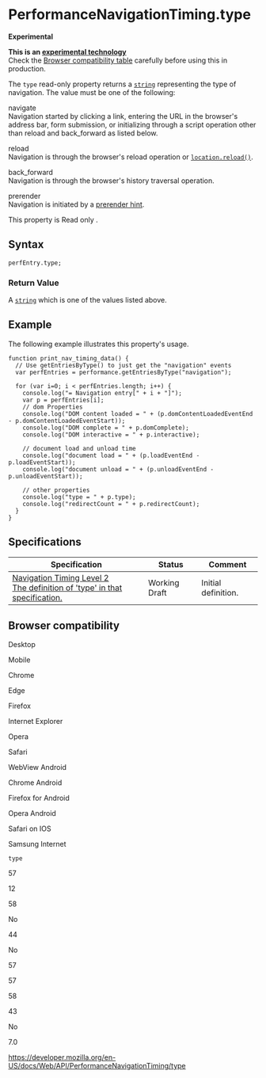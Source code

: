 PerformanceNavigationTiming.type
================================

**Experimental**

**This is an [experimental technology](https://developer.mozilla.org/en-US/docs/MDN/Guidelines/Conventions_definitions#experimental)**  
Check the [Browser compatibility table](#browser_compatibility) carefully before using this in production.

The `type` read-only property returns a [`string`](../domstring) representing the type of navigation. The value must be one of the following:

navigate  
Navigation started by clicking a link, entering the URL in the browser's address bar, form submission, or initializing through a script operation other than reload and back\_forward as listed below.

reload  
Navigation is through the browser's reload operation or [`location.reload()`](../location/reload).

back\_forward  
Navigation is through the browser's history traversal operation.

prerender  
Navigation is initiated by a [prerender hint](https://www.w3.org/TR/resource-hints/#prerender).

This property is <span class="badge inline readonly">Read only </span>.

Syntax
------

    perfEntry.type;

### Return Value

A [`string`](../domstring) which is one of the values listed above.

Example
-------

The following example illustrates this property's usage.

    function print_nav_timing_data() {
      // Use getEntriesByType() to just get the "navigation" events
      var perfEntries = performance.getEntriesByType("navigation");

      for (var i=0; i < perfEntries.length; i++) {
        console.log("= Navigation entry[" + i + "]");
        var p = perfEntries[i];
        // dom Properties
        console.log("DOM content loaded = " + (p.domContentLoadedEventEnd - p.domContentLoadedEventStart));
        console.log("DOM complete = " + p.domComplete);
        console.log("DOM interactive = " + p.interactive);

        // document load and unload time
        console.log("document load = " + (p.loadEventEnd - p.loadEventStart));
        console.log("document unload = " + (p.unloadEventEnd - p.unloadEventStart));

        // other properties
        console.log("type = " + p.type);
        console.log("redirectCount = " + p.redirectCount);
      }
    }

Specifications
--------------

<table><thead><tr class="header"><th>Specification</th><th>Status</th><th>Comment</th></tr></thead><tbody><tr class="odd"><td><a href="https://w3c.github.io/navigation-timing/#dom-performancenavigationtiming-type">Navigation Timing Level 2<br />
<span class="small">The definition of 'type' in that specification.</span></a></td><td><span class="spec-wd">Working Draft</span></td><td>Initial definition.</td></tr></tbody></table>

Browser compatibility
---------------------

Desktop

Mobile

Chrome

Edge

Firefox

Internet Explorer

Opera

Safari

WebView Android

Chrome Android

Firefox for Android

Opera Android

Safari on IOS

Samsung Internet

`type`

57

12

58

No

44

No

57

57

58

43

No

7.0

<a href="https://developer.mozilla.org/en-US/docs/Web/API/PerformanceNavigationTiming/type" class="_attribution-link">https://developer.mozilla.org/en-US/docs/Web/API/PerformanceNavigationTiming/type</a>

